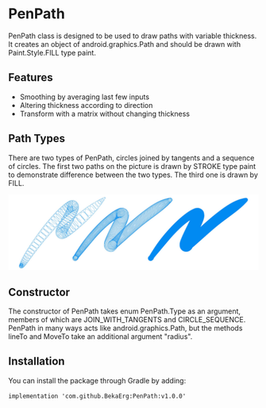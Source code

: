 # PenPath
PenPath class is designed to be used to draw paths with variable thickness. It creates an object of android.graphics.Path and should be drawn with Paint.Style.FILL type paint.

## Features
- Smoothing by averaging last few inputs
- Altering thickness according to direction
- Transform with a matrix without changing thickness

## Path Types
There are two types of PenPath, circles joined by tangents and a sequence of circles.
The first two paths on the picture is drawn by STROKE type paint to demonstrate difference between the two types. The third one is drawn by FILL.

![path types](PathStructuresDemonstration.jpg)
## Constructor  
The constructor of PenPath takes enum PenPath.Type as an argument, members of which are JOIN_WITH_TANGENTS and CIRCLE_SEQUENCE.
PenPath in many ways acts like android.graphics.Path, but the methods lineTo and MoveTo take an additional argument "radius".

## Installation
You can install the package through Gradle by adding:
```
implementation 'com.github.BekaErg:PenPath:v1.0.0'
```
